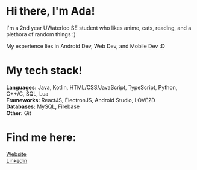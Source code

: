 # Hi there, I'm Ada!

I'm a 2nd year UWaterloo SE student who likes anime, cats, reading, and a plethora of random things :)

My experience lies in Android Dev, Web Dev, and Mobile Dev :D

# My tech stack!

<strong>Languages:</strong> Java, Kotlin, HTML/CSS/JavaScript, TypeScript, Python, C++/C, SQL, Lua <br>
<strong>Frameworks:</strong> ReactJS, ElectronJS, Android Studio, LOVE2D <br>
<strong>Databases:</strong> MySQL, Firebase <br>
<strong>Other:</strong> Git <br>

# Find me here: 

<a href="https://adabingw.github.io/">Website</a> <br>
<a href="https://www.linkedin.com/in/adabingw/">Linkedin</a> <br>
